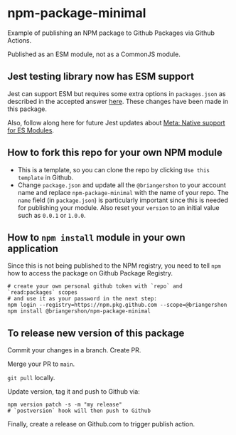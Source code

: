 # npm-package-minimal

Example of publishing an NPM package to Github Packages via Github Actions.

Published as an ESM module, not as a CommonJS module.

## Jest testing library now has ESM support

Jest can support ESM but requires some extra options in `packages.json` as described in the accepted answer [here](https://stackoverflow.com/questions/60372790/node-v13-jest-es6-native-support-for-modules-without-babel-or-esm). These changes have been made in this package.

Also, follow along here for future Jest updates about [Meta: Native support for ES Modules](https://github.com/facebook/jest/issues/9430).

## How to fork this repo for your own NPM module

* This is a template, so you can clone the repo by clicking `Use this template` in Github.
* Change `package.json` and update all the `@briangershon` to your account name and replace `npm-package-minimal` with the name of your repo. The `name` field (in `package.json`) is particularly important since this is needed for publishing your module. Also reset your `version` to an initial value such as `0.0.1` or `1.0.0`.

## How to `npm install` module in your own application

Since this is not being published to the NPM registry, you need to tell `npm` how to access the package on Github Package Registry.

    # create your own personal github token with `repo` and `read:packages` scopes
    # and use it as your password in the next step:
    npm login --registry=https://npm.pkg.github.com --scope=@briangershon
    npm install @briangershon/npm-package-minimal

## To release new version of this package

Commit your changes in a branch. Create PR.

Merge your PR to `main`.

`git pull` locally.

Update version, tag it and push to Github via:

    npm version patch -s -m "my release"
    # `postversion` hook will then push to Github

Finally, create a release on Github.com to trigger publish action.
